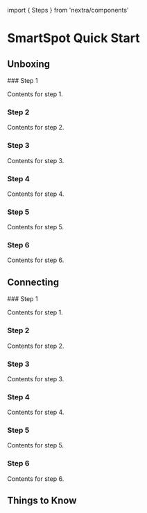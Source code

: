 import { Steps } from 'nextra/components'


# SmartSpot Quick Start

## Unboxing


 
<Steps>
### Step 1
 
Contents for step 1.
 
### Step 2
 
Contents for step 2.

### Step 3
 
Contents for step 3.

### Step 4
 
Contents for step 4.

### Step 5
 
Contents for step 5.

### Step 6
 
Contents for step 6.
</Steps>


## Connecting

 
<Steps>
### Step 1
 
Contents for step 1.
 
### Step 2
 
Contents for step 2.

### Step 3
 
Contents for step 3.

### Step 4
 
Contents for step 4.

### Step 5
 
Contents for step 5.

### Step 6
 
Contents for step 6.
</Steps>


## Things to Know


